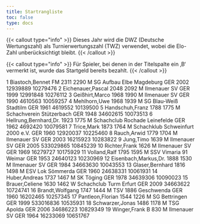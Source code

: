 ```yaml
---
title: Startrangliste
toc: false
type: docs
---
```


{{< callout type="info" >}}
Dieses Jahr wird die DWZ (Deutsche Wertungszahl) als Turnierwertungszahl (TWZ) verwendet, wobei die Elo-Zahl unberücksichtigt bleibt.
{{< /callout >}}


{{< callout type="info" >}}
Für Spieler, bei denen in der Titelspalte ein ‚B‘ vermerkt ist, wurde das Startgeld bereits bezahlt.
{{< /callout >}}


<startrangliste>
1	Biastoch,Bennet	FM	2311	2290	M	SG Aufbau Elbe Magdeburg	GER	2002	12939889	10279476
2	Eichenauer,Pascal		2048	2092	M	Ilmenauer SV	GER	1999	12991848	10276112
3	Geißhirt,Marco		1968	1990	M	Ilmenauer SV	GER	1990	4610563	10059257
4	Mehlhorn,Uwe		1968	1939	M	SG Blau-Weiß Stadtilm	GER	1961	4619552	10139500
5	Handschuh,Franz		1788	1775	M	Schachverein Stützerbach	GER	1948	34602615	10073513
6	Hellrung,Bernhard,Dr.		1923	1775	M	Schachclub Rochade Leinefelde	GER	1962	4692420	10079581
7	Trice,Mark		1873	1764	M	Schachklub Schweinfurt 2000 e.V.	GER	1960	12920037	10225460
8	Rauch,Arwid		1779	1704	M	Ilmenauer SV	GER	2003	16215923	10283822
9	Jung,Timo			1639	M	Ilmenauer SV	GER	2005	533029865	10845239
10	Richter,Frank			1626	M	Ilmenauer SV	GER	1969	16279727	10175929
11	Volland,Ralf		1795	1595	M	SSV Vimaria 91 Weimar	GER	1953	24640123	10230969
12	Eisenbach,Markus,Dr.		1888	1530	M	Ilmenauer SV	GER	1984	34663630	10043553
13	Glaser,Bernhard		1816	1498	M	ESV Lok Sömmerda	GER	1960	24638331	10061931
14	Huber,Andreas		1737	1467	M	SK Töging	GER	1978	34639306	10090023
15	Brauer,Celiene		1630	1462	W	Schachclub Turm Erfurt	GER	2009	34663622	10724741
16	Brandt,Wolfgang		1747	1444	M	TSV 1886 Geschwenda	GER	1960	16202465	10257345
17	Pantleon,Florian		1544	1226	M	SG Bettringen	GER	1999	533016836	10535931
18	Schwarzer,Jonas		1486	1178	M	TSG Apolda	GER	2006	34686223	10829349
19	Winger,Frank	B		830	M	Ilmenauer SV	GER	1964	16233069	10651767
</startrangliste>